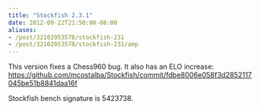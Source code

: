 ```yaml
---
title: "Stockfish 2.3.1"
date: 2012-09-22T21:50:00-08:00
aliases:
- /post/32102953578/stockfish-231
- /post/32102953578/stockfish-231/amp
---
```


This version fixes a Chess960 bug. It also has an ELO increase:
<https://github.com/mcostalba/Stockfish/commit/fdbe8006e058f3d2852117045be51b8841daa16f>

Stockfish bench signature is 5423738.
